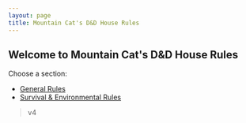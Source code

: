 ```yaml
---
layout: page
title: Mountain Cat's D&D House Rules
---
```


## Welcome to Mountain Cat's D&D House Rules

Choose a section:
- [General Rules](/general/)
- [Survival & Environmental Rules](/survival/)



> v4

